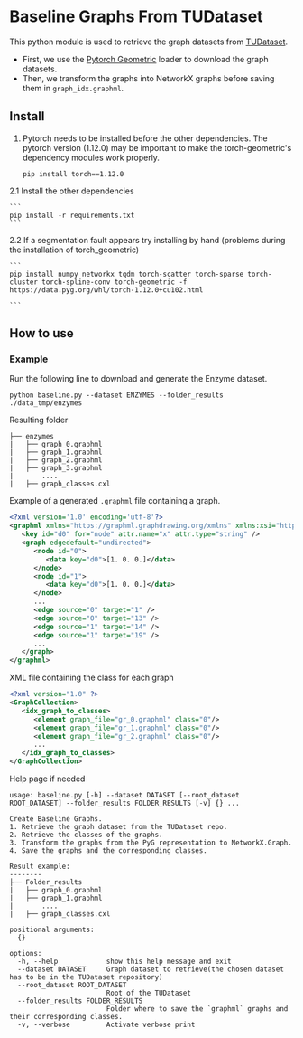 # Baseline Graphs From TUDataset

This python module is used to retrieve the graph datasets from [TUDataset](https://chrsmrrs.github.io/datasets/).
- First, we use the [Pytorch Geometric]() loader to download the graph datasets.
- Then, we transform the graphs into NetworkX graphs before saving them in `graph_idx.graphml`.

## Install

1. Pytorch needs to be installed before the other dependencies.
   The pytorch version (1.12.0) may be important to make the torch-geometric's dependency modules work properly.

    ```
    pip install torch==1.12.0
    ```

2.1 Install the other dependencies

    ```
    pip install -r requirements.txt
    ```

2.2 If a segmentation fault appears try installing by hand (problems during the installation of torch_geometric)

    ```
    pip install numpy networkx tqdm torch-scatter torch-sparse torch-cluster torch-spline-conv torch-geometric -f https://data.pyg.org/whl/torch-1.12.0+cu102.html

    ```


## How to use

### Example

Run the following line to download and generate the Enzyme dataset.

```
python baseline.py --dataset ENZYMES --folder_results ./data_tmp/enzymes
```

Resulting folder

```
├── enzymes
|   ├── graph_0.graphml
|   ├── graph_1.graphml
|   ├── graph_2.graphml
|   ├── graph_3.graphml
|       ....
|   ├── graph_classes.cxl
```

Example of a generated `.graphml` file containing a graph.

```xml
<?xml version='1.0' encoding='utf-8'?>
<graphml xmlns="https://graphml.graphdrawing.org/xmlns" xmlns:xsi="http://www.w3.org/2001/XMLSchema-instance" xsi:schemaLocation="https://graphml.graphdrawing.org/xmlns ">
   <key id="d0" for="node" attr.name="x" attr.type="string" />
   <graph edgedefault="undirected">
      <node id="0">
         <data key="d0">[1. 0. 0.]</data>
      </node>
      <node id="1">
         <data key="d0">[1. 0. 0.]</data>
      </node>
      ...
      <edge source="0" target="1" />
      <edge source="0" target="13" />
      <edge source="1" target="14" />
      <edge source="1" target="19" />
      ...
   </graph>
</graphml>
```

XML file containing the class for each graph

```xml
<?xml version="1.0" ?>
<GraphCollection>
   <idx_graph_to_classes>
      <element graph_file="gr_0.graphml" class="0"/>
      <element graph_file="gr_1.graphml" class="0"/>
      <element graph_file="gr_2.graphml" class="0"/>
      ...
   </idx_graph_to_classes>
</GraphCollection>
```

Help page if needed

```
usage: baseline.py [-h] --dataset DATASET [--root_dataset ROOT_DATASET] --folder_results FOLDER_RESULTS [-v] {} ...

Create Baseline Graphs.
1. Retrieve the graph dataset from the TUDataset repo.
2. Retrieve the classes of the graphs.
3. Transform the graphs from the PyG representation to NetworkX.Graph.
4. Save the graphs and the corresponding classes.

Result example:
--------
├── Folder_results
|   ├── graph_0.graphml
|   ├── graph_1.graphml
|       ....
|   ├── graph_classes.cxl

positional arguments:
  {}

options:
  -h, --help            show this help message and exit
  --dataset DATASET     Graph dataset to retrieve(the chosen dataset has to be in the TUDataset repository)
  --root_dataset ROOT_DATASET
                        Root of the TUDataset
  --folder_results FOLDER_RESULTS
                        Folder where to save the `graphml` graphs and their corresponding classes.
  -v, --verbose         Activate verbose print

```
